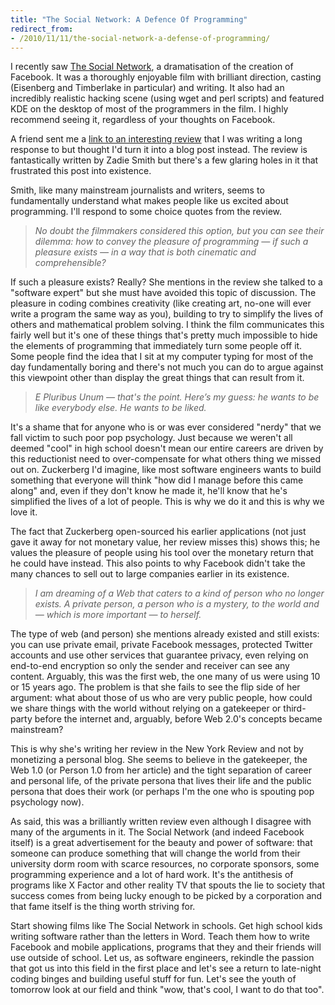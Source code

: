 ```yaml
---
title: "The Social Network: A Defence Of Programming"
redirect_from:
- /2010/11/11/the-social-network-a-defense-of-programming/
---
```

I recently saw [The Social Network](http://www.imdb.com/title/tt1285016/), a dramatisation of the creation of Facebook. It was a thoroughly enjoyable film with brilliant direction, casting (Eisenberg and Timberlake in particular) and writing. It also had an incredibly realistic hacking scene (using wget and perl scripts) and featured KDE on the desktop of most of the programmers in the film. I highly recommend seeing it, regardless of your thoughts on Facebook.

A friend sent me a [link to an interesting review](http://www.nybooks.com/articles/archives/2010/nov/25/generation-why/?pagination=false) that I was writing a long response to but thought I'd turn it into a blog post instead. The review is fantastically written by Zadie Smith but there's a few glaring holes in it that frustrated this post into existence.

Smith, like many mainstream journalists and writers, seems to fundamentally understand what makes people like us excited about programming. I'll respond to some choice quotes from the review.

> _No doubt the filmmakers considered this option, but you can see their dilemma: how to convey the pleasure of programming — if such a pleasure exists — in a way that is both cinematic and comprehensible?_

If such a pleasure exists? Really? She mentions in the review she talked to a "software expert" but she must have avoided this topic of discussion. The pleasure in coding combines creativity (like creating art, no-one will ever write a program the same way as you), building to try to simplify the lives of others and mathematical problem solving. I think the film communicates this fairly well but it's one of these things that's pretty much impossible to hide the elements of programming that immediately turn some people off it. Some people find the idea that I sit at my computer typing for most of the day fundamentally boring and there's not much you can do to argue against this viewpoint other than display the great things that can result from it.

> _E Pluribus Unum — that's the point. Here’s my guess: he wants to be like everybody else. He wants to be liked._

It's a shame that for anyone who is or was ever considered "nerdy" that we fall victim to such poor pop psychology. Just because we weren't all deemed "cool" in high school doesn't mean our entire careers are driven by this reductionist need to over-compensate for what others thing we missed out on. Zuckerberg I'd imagine, like most software engineers wants to build something that everyone will think "how did I manage before this came along" and, even if they don't know he made it, he'll know that he's simplified the lives of a lot of people. This is why we do it and this is why we love it.

The fact that Zuckerberg open-sourced his earlier applications (not just gave it away for not monetary value, her review misses this) shows this; he values the pleasure of people using his tool over the monetary return that he could have instead. This also points to why Facebook didn't take the many chances to sell out to large companies earlier in its existence.

> _I am dreaming of a Web that caters to a kind of person who no longer exists. A private person, a person who is a mystery, to the world and — which is more important — to herself._

The type of web (and person) she mentions already existed and still exists: you can use private email, private Facebook messages, protected Twitter accounts and use other services that guarantee privacy, even relying on end-to-end encryption so only the sender and receiver can see any content. Arguably, this was the first web, the one many of us were using 10 or 15 years ago. The problem is that she fails to see the flip side of her argument: what about those of us who are very public people, how could we share things with the world without relying on a gatekeeper or third-party before the internet and, arguably, before Web 2.0's concepts became mainstream?

This is why she's writing her review in the New York Review and not by monetizing a personal blog. She seems to believe in the gatekeeper, the Web 1.0 (or Person 1.0 from her article) and the tight separation of career and personal life, of the private persona that lives their life and the public persona that does their work (or perhaps I'm the one who is spouting pop psychology now).

As said, this was a brilliantly written review even although I disagree with many of the arguments in it. The Social Network (and indeed Facebook itself) is a great advertisement for the beauty and power of software: that someone can produce something that will change the world from their university dorm room with scarce resources, no corporate sponsors, some programming experience and a lot of hard work. It's the antithesis of programs like X Factor and other reality TV that spouts the lie to society that success comes from being lucky enough to be picked by a corporation and that fame itself is the thing worth striving for.

Start showing films like The Social Network in schools. Get high school kids writing software rather than the letters in Word. Teach them how to write Facebook and mobile applications, programs that they and their friends will use outside of school. Let us, as software engineers, rekindle the passion that got us into this field in the first place and let's see a return to late-night coding binges and building useful stuff for fun. Let's see the youth of tomorrow look at our field and think "wow, that's cool, I want to do that too".
